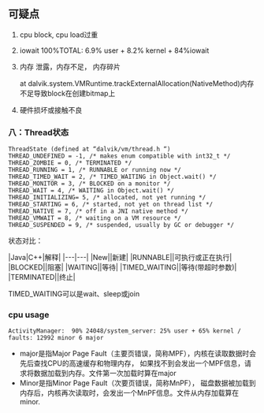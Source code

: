 
## 可疑点

1. cpu block, cpu load过重
2. iowait
    100%TOTAL: 6.9% user + 8.2% kernel + 84%iowait

3. 内存 泄露，内存不足， 内存碎片

    at dalvik.system.VMRuntime.trackExternalAllocation(NativeMethod)内存不足导致block在创建bitmap上

4. 硬件损坏或接触不良

### 八：Thread状态

    ThreadState (defined at “dalvik/vm/thread.h “)
    THREAD_UNDEFINED = -1, /* makes enum compatible with int32_t */
    THREAD_ZOMBIE = 0, /* TERMINATED */
    THREAD_RUNNING = 1, /* RUNNABLE or running now */
    THREAD_TIMED_WAIT = 2, /* TIMED_WAITING in Object.wait() */
    THREAD_MONITOR = 3, /* BLOCKED on a monitor */
    THREAD_WAIT = 4, /* WAITING in Object.wait() */
    THREAD_INITIALIZING= 5, /* allocated, not yet running */
    THREAD_STARTING = 6, /* started, not yet on thread list */
    THREAD_NATIVE = 7, /* off in a JNI native method */
    THREAD_VMWAIT = 8, /* waiting on a VM resource */
    THREAD_SUSPENDED = 9, /* suspended, usually by GC or debugger */

状态对比：

|Java|C++|解释|
|---|---|
|New||新建|
|RUNNABLE||可执行或正在执行|
|BLOCKED||阻塞|
|WAITING||等待|
|TIMED_WAITING||等待(带超时参数)|
|TERMINATED||终止|

TIMED_WAITING可以是wait、sleep或join

### cpu usage

    ActivityManager:  90% 24048/system_server: 25% user + 65% kernel / faults: 12992 minor 6 major

- major是指Major Page Fault（主要页错误，简称MPF），内核在读取数据时会先后查找CPU的高速缓存和物理内存，
如果找不到会发出一个MPF信息，请求将数据加载到内存。文件第一次加载时算在major
- Minor是指Minor Page Fault（次要页错误，简称MnPF），
磁盘数据被加载到内存后，内核再次读取时，会发出一个MnPF信息。文件从内存加载算在minor.

